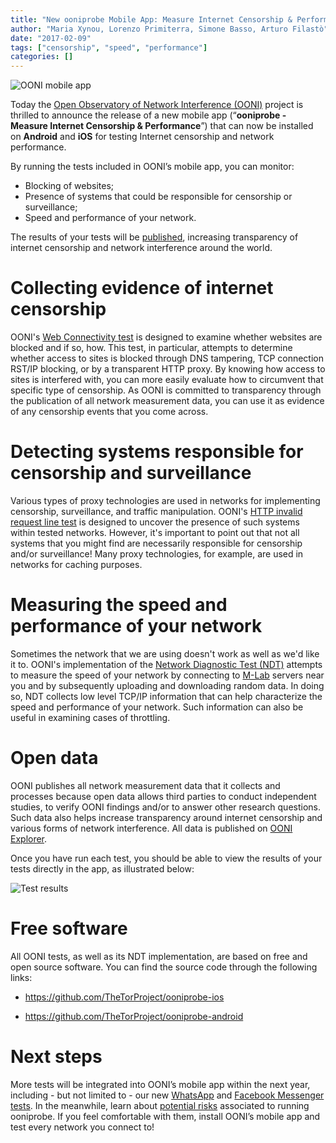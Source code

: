 ```yaml
---
title: "New ooniprobe Mobile App: Measure Internet Censorship & Performance"
author: "Maria Xynou, Lorenzo Primiterra, Simone Basso, Arturo Filastò"
date: "2017-02-09"
tags: ["censorship", "speed", "performance"]
categories: []
---
```


![OONI mobile app](/post/ooni-mobile-app/ooni-mobile-app.jpg)

Today the [Open Observatory of Network Interference (OONI)](https://ooni.torproject.org/) project is thrilled to
announce the release of a new mobile app (“**ooniprobe - Measure Internet
Censorship & Performance**”) that can now be installed on **Android** and **iOS** for
testing Internet censorship and network performance.

By running the tests included in OONI’s mobile app, you can monitor:

* Blocking of websites; 
* Presence of systems that could be responsible for censorship or surveillance; 
* Speed and performance of your network.

The results of your tests will be
[published](https://explorer.ooni.torproject.org/world/), increasing
transparency of internet censorship and network interference around the world.

# Collecting evidence of internet censorship

OONI's [Web Connectivity test](https://ooni.torproject.org/nettest/web-connectivity/) is designed to examine whether websites are blocked
and if so, how. This test, in particular, attempts to determine whether access
to sites is blocked through DNS tampering, TCP connection RST/IP blocking, or by
a transparent HTTP proxy. By knowing how access to sites is interfered with, you
can more easily evaluate how to circumvent that specific type of censorship. As
OONI is committed to transparency through the publication of all network
measurement data, you can use it as evidence of any censorship events that you
come across.

# Detecting systems responsible for censorship and surveillance

Various types of proxy technologies are used in networks for implementing
censorship, surveillance, and traffic manipulation. OONI's [HTTP invalid request line test](https://ooni.torproject.org/nettest/http-invalid-request-line/) is designed to uncover the presence of such systems within tested
networks. However, it's important to point out that not all systems that you
might find are necessarily responsible for censorship and/or surveillance! Many
proxy technologies, for example, are used in networks for caching purposes.

# Measuring the speed and performance of your network

Sometimes the network that we are using doesn't work as well as we'd like it to.
OONI's implementation of the [Network Diagnostic Test (NDT)](https://ooni.torproject.org/nettest/ndt/) attempts to measure
the speed of your network by connecting to [M-Lab](http://www.measurementlab.net/) servers near you and by
subsequently uploading and downloading random data. In doing so, NDT collects
low level TCP/IP information that can help characterize the speed and
performance of your network. Such information can also be useful in examining
cases of throttling.

# Open data

OONI publishes all network measurement data that it collects and processes
because open data allows third parties to conduct independent studies, to verify
OONI findings and/or to answer other research questions. Such data also helps
increase transparency around internet censorship and various forms of network
interference. All data is published on [OONI Explorer](https://explorer.ooni.torproject.org/world/).

Once you have run each test, you should be able to view the results of your
tests directly in the app, as illustrated below:

![Test results](/post/ooni-mobile-app/app-results.jpg)

# Free software

All OONI tests, as well as its NDT implementation, are based on free and open
source software. You can find the source code through the following links:

* https://github.com/TheTorProject/ooniprobe-ios

* https://github.com/TheTorProject/ooniprobe-android

# Next steps

More tests will be integrated into OONI’s mobile app within the next year,
including - but not limited to - our new
[WhatsApp](https://ooni.torproject.org/nettest/whatsapp/) and [Facebook Messenger tests](https://ooni.torproject.org/nettest/facebook-messenger/). In
the meanwhile, learn about [potential risks](https://ooni.torproject.org/about/risks/) associated to running
ooniprobe. If you feel comfortable with them, install OONI’s mobile app and test
every network you connect to!
